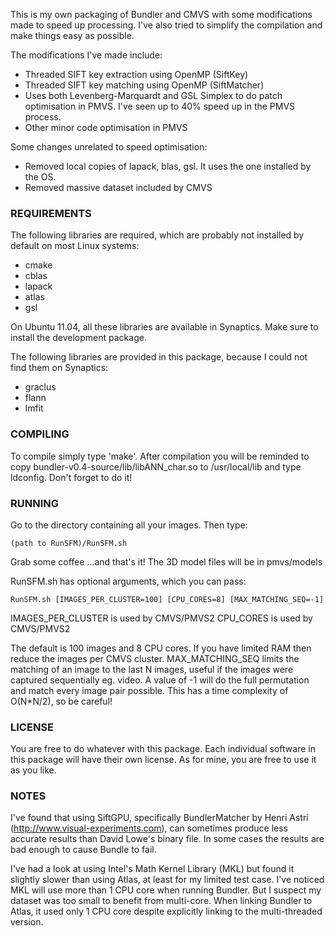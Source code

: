 This is my own packaging of Bundler and CMVS with some modifications made to speed up processing.
I've also tried to simplify the compilation and make things easy as possible.

The modifications I've made include:

- Threaded SIFT key extraction using OpenMP (SiftKey)
- Threaded SIFT key matching using OpenMP (SiftMatcher)
- Uses both Levenberg-Marquardt and GSL Simplex to do patch optimisation in PMVS. I've seen up to 40% speed up in the PMVS process.
- Other minor code optimisation in PMVS

Some changes unrelated to speed optimisation:
- Removed local copies of lapack, blas, gsl. It uses the one installed by the OS.
- Removed massive dataset included by CMVS

### REQUIREMENTS
The following libraries are required, which are probably not installed by default on most Linux systems:

- cmake
- cblas
- lapack
- atlas
- gsl

On Ubuntu 11.04, all these libraries are available in Synaptics. Make sure to install the development package.
 
The following libraries are provided in this package, because I could not find them on Synaptics:

- graclus
- flann
- lmfit

### COMPILING
To compile simply type 'make'. After compilation you will be reminded to copy bundler-v0.4-source/lib/libANN_char.so to /usr/local/lib and type ldconfig. Don't forget to do it!

### RUNNING
Go to the directory containing all your images. Then type:
```
(path to RunSFM)/RunSFM.sh 
```
Grab some coffee ...and that's it!
The 3D model files will be in pmvs/models

RunSFM.sh has optional arguments, which you can pass:
```
RunSFM.sh [IMAGES_PER_CLUSTER=100] [CPU_CORES=8] [MAX_MATCHING_SEQ=-1]
```
IMAGES_PER_CLUSTER is used by CMVS/PMVS2
CPU_CORES is used by CMVS/PMVS2

The default is 100 images and 8 CPU cores. If you have limited RAM then reduce the images per CMVS cluster. 
MAX_MATCHING_SEQ limits the matching of an image to the last N images, useful if the images were captured sequentially eg. video. A value of -1 will do the full permutation and match every image pair possible. This has a time complexity of O(N*N/2), so be careful!

### LICENSE
You are free to do whatever with this package. Each individual software in this package will have their own license. As for mine, you are free to use it as you like. 


### NOTES
I've found that using SiftGPU, specifically BundlerMatcher by Henri Astri (http://www.visual-experiments.com), can sometimes produce less accurate results than David Lowe's binary file. In some cases the results are bad enough to cause Bundle to fail.

I've had a look at using Intel's Math Kernel Library (MKL) but found it slightly slower than using Atlas, at least for my limited test case. I've noticed MKL will use more than 1 CPU core when running Bundler. But I suspect my dataset was too small to benefit from multi-core. When linking Bundler to Atlas, it used only 1 CPU core despite explicitly linking to the multi-threaded version.
